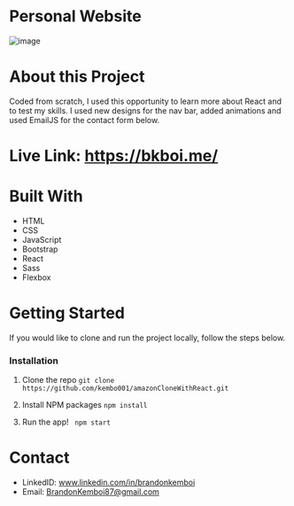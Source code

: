 # Personal Website
![image](https://user-images.githubusercontent.com/47574348/165476851-f933746f-34fe-4232-a1f5-0f6494678454.png)

# About this Project
Coded from scratch, I used this opportunity to learn more about React and to test my skills. I used new designs for the nav bar, added animations and used EmailJS for the contact form below.
# Live Link: https://bkboi.me/
# Built With 
- HTML
- CSS
- JavaScript
- Bootstrap
- React
- Sass
- Flexbox

# Getting Started
If you would like to clone and run the project locally, follow the steps below. 

### Installation

1. Clone the repo 
``` git clone https://github.com/kembo001/amazonCloneWithReact.git ```

2. Install NPM packages
``` npm install ```

3. Run the app!
``` npm start```
# Contact
- LinkedID: www.linkedin.com/in/brandonkemboi
- Email: BrandonKemboi87@gmail.com
